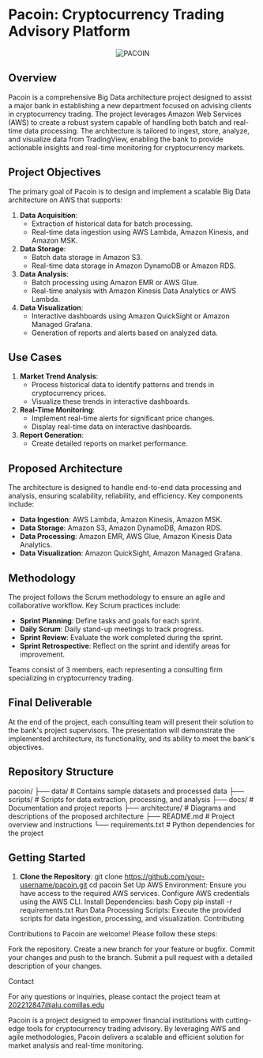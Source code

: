 # Pacoin: Cryptocurrency Trading Advisory Platform
<p align="center">
  <img src="https://github.com/user-attachments/assets/d8e87020-bb55-4270-98d7-db03f9da14fe" alt="PACOIN">
</p>

## Overview
Pacoin is a comprehensive Big Data architecture project designed to assist a major bank in establishing a new department focused on advising clients in cryptocurrency trading. The project leverages Amazon Web Services (AWS) to create a robust system capable of handling both batch and real-time data processing. The architecture is tailored to ingest, store, analyze, and visualize data from TradingView, enabling the bank to provide actionable insights and real-time monitoring for cryptocurrency markets.

## Project Objectives
The primary goal of Pacoin is to design and implement a scalable Big Data architecture on AWS that supports:
1. **Data Acquisition**:
   - Extraction of historical data for batch processing.
   - Real-time data ingestion using AWS Lambda, Amazon Kinesis, and Amazon MSK.
2. **Data Storage**:
   - Batch data storage in Amazon S3.
   - Real-time data storage in Amazon DynamoDB or Amazon RDS.
3. **Data Analysis**:
   - Batch processing using Amazon EMR or AWS Glue.
   - Real-time analysis with Amazon Kinesis Data Analytics or AWS Lambda.
4. **Data Visualization**:
   - Interactive dashboards using Amazon QuickSight or Amazon Managed Grafana.
   - Generation of reports and alerts based on analyzed data.

## Use Cases
1. **Market Trend Analysis**:
   - Process historical data to identify patterns and trends in cryptocurrency prices.
   - Visualize these trends in interactive dashboards.
2. **Real-Time Monitoring**:
   - Implement real-time alerts for significant price changes.
   - Display real-time data on interactive dashboards.
3. **Report Generation**:
   - Create detailed reports on market performance.

## Proposed Architecture
The architecture is designed to handle end-to-end data processing and analysis, ensuring scalability, reliability, and efficiency. Key components include:
- **Data Ingestion**: AWS Lambda, Amazon Kinesis, Amazon MSK.
- **Data Storage**: Amazon S3, Amazon DynamoDB, Amazon RDS.
- **Data Processing**: Amazon EMR, AWS Glue, Amazon Kinesis Data Analytics.
- **Data Visualization**: Amazon QuickSight, Amazon Managed Grafana.

## Methodology
The project follows the Scrum methodology to ensure an agile and collaborative workflow. Key Scrum practices include:
- **Sprint Planning**: Define tasks and goals for each sprint.
- **Daily Scrum**: Daily stand-up meetings to track progress.
- **Sprint Review**: Evaluate the work completed during the sprint.
- **Sprint Retrospective**: Reflect on the sprint and identify areas for improvement.

Teams consist of 3 members, each representing a consulting firm specializing in cryptocurrency trading.

## Final Deliverable
At the end of the project, each consulting team will present their solution to the bank's project supervisors. The presentation will demonstrate the implemented architecture, its functionality, and its ability to meet the bank's objectives.

## Repository Structure
pacoin/
├── data/ # Contains sample datasets and processed data
├── scripts/ # Scripts for data extraction, processing, and analysis
├── docs/ # Documentation and project reports
├── architecture/ # Diagrams and descriptions of the proposed architecture
├── README.md # Project overview and instructions
└── requirements.txt # Python dependencies for the project


## Getting Started
1. **Clone the Repository**:
   git clone https://github.com/your-username/pacoin.git
   cd pacoin
Set Up AWS Environment:
Ensure you have access to the required AWS services.
Configure AWS credentials using the AWS CLI.
Install Dependencies:
bash
Copy
pip install -r requirements.txt
Run Data Processing Scripts:
Execute the provided scripts for data ingestion, processing, and visualization.
Contributing

Contributions to Pacoin are welcome! Please follow these steps:

Fork the repository.
Create a new branch for your feature or bugfix.
Commit your changes and push to the branch.
Submit a pull request with a detailed description of your changes.

Contact

For any questions or inquiries, please contact the project team at 202212847@alu.comillas.edu

Pacoin is a project designed to empower financial institutions with cutting-edge tools for cryptocurrency trading advisory. By leveraging AWS and agile methodologies, Pacoin delivers a scalable and efficient solution for market analysis and real-time monitoring.
